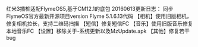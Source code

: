 红米3插桩适配FlymeOS5,基于CM12.1的底包
20160613更新日志：
同步FlymeOS官方最新开源项目version Flyme 5.1.6.13代码
【相机】使用旧版相机，修复相机拉长，支持二维码扫描
【短信】修复短信FC
【音乐】使用旧版音乐修复本地音乐FC
【设置】移除关于-系统更新以及MzUpdate.apk
【其他】修复若干bug
